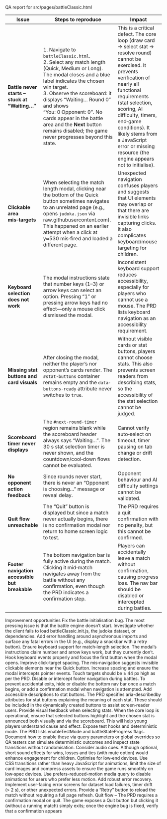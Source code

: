 QA report for src/pages/battleClassic.html

| Issue                                          | Steps to reproduce                                                                                                                                                                                                                                                                                                                                                                      | Impact                                                                                                                                                                                                                                                                                                                                               |
| ---------------------------------------------- | --------------------------------------------------------------------------------------------------------------------------------------------------------------------------------------------------------------------------------------------------------------------------------------------------------------------------------------------------------------------------------------- | ---------------------------------------------------------------------------------------------------------------------------------------------------------------------------------------------------------------------------------------------------------------------------------------------------------------------------------------------------- |
| **Battle never starts – stuck at “Waiting…”**  | 1. Navigate to `battleClassic.html`.<br>2. Select any match length (Quick, Medium or Long).  The modal closes and a blue label indicates the chosen win target.<br>3. Observe the scoreboard: it displays “Waiting… Round 0” and shows “You: 0 Opponent: 0”.  No cards appear in the battle area and the **Next** button remains disabled; the game never progresses beyond this state. | This is a critical defect.  The core loop (draw card → select stat → resolve round) cannot be exercised.  It prevents verification of nearly all functional requirements (stat selection, scoring, AI difficulty, timers, end‑game conditions).  It likely stems from a JavaScript error or missing resource (the engine appears not to initialise). |
| **Clickable area mis‑targets**                 | When selecting the match length modal, clicking near the bottom of the Quick button sometimes navigates to an unrelated page (e.g., opens `judoka.json` via raw\.githubusercontent.com).  This happened on an earlier attempt when a click at y≈530 mis‑fired and loaded a different page.                                                                                              | Unexpected navigation confuses players and suggests that UI elements may overlap or that there are invisible links capturing clicks.  It also complicates keyboard/mouse targeting for children.                                                                                                                                                     |
| **Keyboard selection does not work**           | The modal instructions state that number keys (1–3) or arrow keys can select an option.  Pressing “1” or pressing arrow keys had no effect—only a mouse click dismissed the modal.                                                                                                                                                                                                      | Inconsistent keyboard support reduces accessibility, especially for players who cannot use a mouse.  The PRD lists keyboard navigation as an accessibility requirement.                                                                                                                                                                              |
| **Missing stat buttons and card visuals**      | After closing the modal, neither the player’s nor opponent’s cards render.  The `#stat-buttons` container remains empty and the `data-buttons-ready` attribute never switches to `true`.                                                                                                                                                                                                | Without visible cards or stat buttons, players cannot choose stats.  This also prevents screen readers from describing stats, so the accessibility of the stat selection cannot be judged.                                                                                                                                                           |
| **Scoreboard timer never displays**            | The `#next-round-timer` region remains blank while the scoreboard header always says “Waiting…”.  The 30 s stat selection timer is never shown, and the countdown/cool‑down flows cannot be evaluated.                                                                                                                                                                                  | Cannot verify auto‑select on timeout, timer pausing on tab change or drift detection.                                                                                                                                                                                                                                                                |
| **No opponent action feedback**                | Since rounds never start, there is never an “Opponent is choosing…” message or reveal delay.                                                                                                                                                                                                                                                                                            | Opponent behaviour and AI difficulty settings cannot be validated.                                                                                                                                                                                                                                                                                   |
| **Quit flow unreachable**                      | The “Quit” button is displayed but since a match never actually begins, there is no confirmation modal nor return to home screen logic to test.                                                                                                                                                                                                                                         | The PRD requires a quit confirmation with no penalty, but this cannot be confirmed.                                                                                                                                                                                                                                                                  |
| **Footer navigation accessible but breakable** | The bottom navigation bar is fully active during the match.  Clicking it mid‑match navigates away from the battle without any confirmation, even though the PRD indicates a confirmation step.                                                                                                                                                                                          | Players can accidentally leave a match without confirmation, causing progress loss.  The nav bar should be disabled or intercepted during battles.                                                                                                                                                                                                   |

Improvement opportunities
Fix the battle initialisation bug. The most pressing issue is that the battle engine doesn’t start. Investigate whether the client fails to load battleClassic.init.js, the judoka dataset, or dependencies. Add error handling around asynchronous imports and surface any fatal errors in the UI (e.g., display a snackbar with a retry button).
Ensure keyboard support for match‑length selection. The modal’s instructions claim number and arrow keys work, but they currently don’t. Hook keyboard events properly and focus the first button when the modal opens.
Improve click‑target spacing. The mis‑navigation suggests invisible clickable elements near the Quick button. Increase spacing and ensure the modal intercepts pointer events. Touch targets should be ≥ 44 px high as per the PRD.
Disable or intercept footer navigation during battles. To prevent accidental exits, hide or disable the bottom nav bar once a match begins, or add a confirmation modal when navigation is attempted.
Add accessible descriptions to stat buttons. The PRD specifies aria-describedby attributes for stat buttons explaining the meaning of each stat. These should be included in the dynamically created buttons to assist screen‑reader users.
Provide visual feedback when selecting stats. When the core loop is operational, ensure that selected buttons highlight and the chosen stat is announced both visually and via the scoreboard. This will help young players understand cause and effect.
Expose test hooks and deterministic mode. The PRD lists enableTestMode and battleStateProgress flags. Document how to enable these via query parameters or global overrides so QA testers can simulate deterministic outcomes and inspect state transitions without randomisation.
Consider audio cues. Although optional, short sound effects for wins, losses and ties (with mute option) would enhance engagement for children.
Optimise for low‑end devices. Use CSS transitions rather than heavy JavaScript for animations, limit the size of card images and compress assets to ensure the game runs smoothly on low‑spec devices. Use prefers-reduced-motion media query to disable animations for users who prefer less motion.
Add robust error recovery. Implement user‑facing error screens for dataset load failures, timer drift (> 2 s), or other unexpected errors. Provide a “Retry” button to reload the match without requiring a full page refresh.
Quit flow – The PRD requires a confirmation modal on quit. The game exposes a Quit button but clicking it (without a running match) simply exits; once the engine bug is fixed, verify that a confirmation appears